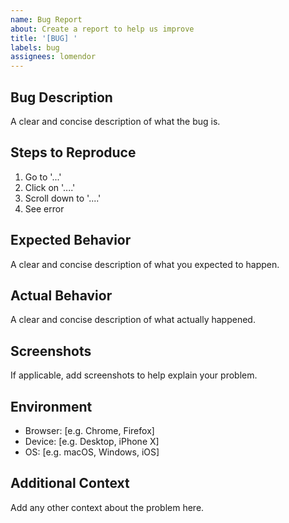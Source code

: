 ```yaml
---
name: Bug Report
about: Create a report to help us improve
title: '[BUG] '
labels: bug
assignees: lomendor
---
```


## Bug Description
A clear and concise description of what the bug is.

## Steps to Reproduce
1. Go to '...'
2. Click on '....'
3. Scroll down to '....'
4. See error

## Expected Behavior
A clear and concise description of what you expected to happen.

## Actual Behavior
A clear and concise description of what actually happened.

## Screenshots
If applicable, add screenshots to help explain your problem.

## Environment
- Browser: [e.g. Chrome, Firefox]
- Device: [e.g. Desktop, iPhone X]
- OS: [e.g. macOS, Windows, iOS]

## Additional Context
Add any other context about the problem here.